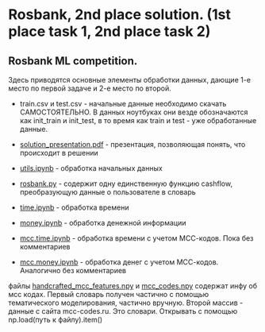 # Rosbank, 2nd place solution. (1st place task 1, 2nd place task 2)
## Rosbank ML competition.

Здесь приводятся основные элементы обработки данных, дающие 1-е место по первой задаче и 2-е место по второй.

* train.csv и test.csv - начальные данные необходимо скачать САМОСТОЯТЕЛЬНО. В данных ноутбуках они везде обозначаются как init_train и init_test, в то время как train и test - уже обработанные данные.

* [solution_presentation.pdf](https://github.com/KhrylchenkoKirill/rosbank/solution_presentation.pdf) - презентация, позволяющая понять, что происходит в решении

* [utils.ipynb](https://github.com/KhrylchenkoKirill/rosbank/utils.ipynb) - обработка начальных данных

* [rosbank.py](https://github.com/KhrylchenkoKirill/rosbank/rosbank.py) - содержит одну единственную функцию cashflow, преобразующую данные о пользователе в словарь

* [time.ipynb](https://github.com/KhrylchenkoKirill/rosbank/time.ipynb) - обработка времени

* [money.ipynb](https://github.com/KhrylchenkoKirill/rosbank/money.ipynb) - обработка денежной информации

* [mcc.time.ipynb](https://github.com/KhrylchenkoKirill/rosbank/mcc.time.ipynb) - обработка времени с учетом МСС-кодов. Пока без комментариев

* [mcc.money.ipynb](https://github.com/KhrylchenkoKirill/rosbank/mcc.money.ipynb) - обработка денег с учетом МСС-кодов. Аналогично без комментариев

файлы [handcrafted_mcc_features.npy](https://github.com/KhrylchenkoKirill/rosbank/handcrafted_mcc_features.npy) и [mcc_codes.npy](https://github.com/KhrylchenkoKirill/rosbank/mcc_codes.npy) содержат инфу об мсс кодах. Первый словарь получен частично с помощью тематического моделирования, частично вручную. Второй массив - данные с сайта mcc-codes.ru. Это словари. Открывать с помощью np.load(путь к файлу).item()
